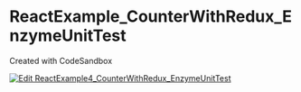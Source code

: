 # ReactExample_CounterWithRedux_EnzymeUnitTest
Created with CodeSandbox

[![Edit ReactExample4_CounterWithRedux_EnzymeUnitTest](https://codesandbox.io/static/img/play-codesandbox.svg)](https://codesandbox.io/s/98jjqoqk5w)
